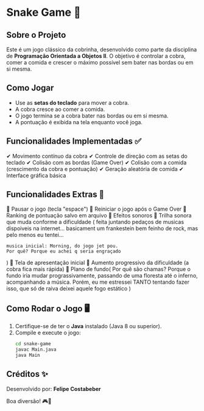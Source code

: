 # Snake Game 🐍

## Sobre o Projeto
Este é um jogo clássico da cobrinha, desenvolvido como parte da disciplina de **Programação Orientada a Objetos II**. O objetivo é controlar a cobra, comer a comida e crescer o máximo possível sem bater nas bordas ou em si mesma.

## Como Jogar
- Use as **setas do teclado** para mover a cobra.
- A cobra cresce ao comer a comida.
- O jogo termina se a cobra bater nas bordas ou em si mesma.
- A pontuação é exibida na tela enquanto você joga.

## Funcionalidades Implementadas ✅
✔ Movimento contínuo da cobra
✔ Controle de direção com as setas do teclado
✔ Colisão com as bordas (Game Over)
✔ Colisão com a comida (crescimento da cobra e pontuação)
✔ Geração aleatória de comida
✔ Interface gráfica básica

## Funcionalidades Extras 🚀
🔹 Pausar o jogo (tecla "espace")
🔹 Reiniciar o jogo após o Game Over
🔹 Ranking de pontuação salvo em arquivo
🔹 Efeitos sonoros
🔹 Trilha sonora que muda conforme a dificuldade (
    feita juntando pedaços de musicas dispoiveis na internet... basicament um frankestein bem feinho de rock, mas pelo menos eu tentei...

    musica inicial: Morning, do jogo jet pou. 
    Por quê? Porque eu achei q seria engraçado
)
🔹 Tela de apresentação inicial
🔹 Aumento progressivo da dificuldade (a cobra fica mais rápida)
🔹 Plano de fundo(
    Por quê são chamas?
    Porque o fundo iria mudar prograssivamente, passando de uma floresta até o inferno, acompanhando a música. Porém, eu me estressei TANTO tentando fazer isso, que só de raiva deixei aquele fogo estático
)

## Como Rodar o Jogo 🖥️
1. Certifique-se de ter o **Java** instalado (Java 8 ou superior).
2. Compile e execute o jogo:
   ```bash
   cd snake-game
   javac Main.java
   java Main
   ```



## Créditos ✨
Desenvolvido por: **Felipe Costabeber**

Boa diversão! 🎮🐍

